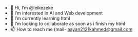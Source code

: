 - 👋 Hi, I’m @leikezeke
- 👀 I’m interested in AI and Web development
- 🌱 I’m currently learning html
- 💞️ I’m looking to collaborate as soon as i finish my html
- 📫 How to reach me (mail- aayan2121kahmed@gmail.com

<!---
leikezeke/leikezeke is a ✨ special ✨ repository because its `README.md` (this file) appears on your GitHub profile.
You can click the Preview link to take a look at your changes.
--->
